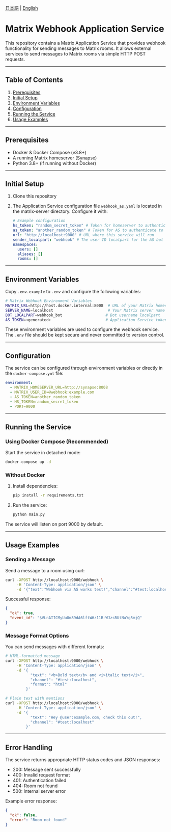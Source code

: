 [日本語](README.ja.md) | [English](README.md)

# Matrix Webhook Application Service

This repository contains a Matrix Application Service that provides webhook functionality for sending messages to Matrix rooms. It allows external services to send messages to Matrix rooms via simple HTTP POST requests.

---

## Table of Contents

1. [Prerequisites](#prerequisites)
2. [Initial Setup](#initial-setup)
3. [Environment Variables](#environment-variables)
4. [Configuration](#configuration)
5. [Running the Service](#running-the-service)
6. [Usage Examples](#usage-examples)

---

## Prerequisites

- Docker & Docker Compose (v3.8+)
- A running Matrix homeserver (Synapse)
- Python 3.8+ (if running without Docker)

---

## Initial Setup

1. Clone this repository
2. The Application Service configuration file `webhook_as.yaml` is located in the matrix-server directory. Configure it with:

   ```yaml
   # Example configuration
   hs_token: "random_secret_token" # Token for homeserver to authenticate AS
   as_token: "another_random_token" # Token for AS to authenticate to homeserver
   url: "http://localhost:9000" # URL where this service will run
   sender_localpart: "webhook" # The user ID localpart for the AS bot
   namespaces:
     users: []
     aliases: []
     rooms: []
   ```

---

## Environment Variables

Copy `.env.example` to `.env` and configure the following variables:

```bash
# Matrix Webhook Environment Variables
MATRIX_URL=http://host.docker.internal:8008  # URL of your Matrix homeserver
SERVER_NAME=localhost                        # Your Matrix server name
BOT_LOCALPART=webhook_bot                   # Bot username localpart
AS_TOKEN=<generated>                        # Application Service token
```

These environment variables are used to configure the webhook service. The `.env` file should be kept secure and never committed to version control.

---

## Configuration

The service can be configured through environment variables or directly in the `docker-compose.yml` file:

```yaml
environment:
  - MATRIX_HOMESERVER_URL=http://synapse:8008
  - MATRIX_USER_ID=@webhook:example.com
  - AS_TOKEN=another_random_token
  - HS_TOKEN=random_secret_token
  - PORT=9000
```

---

## Running the Service

### Using Docker Compose (Recommended)

Start the service in detached mode:

```bash
docker-compose up -d
```

### Without Docker

1. Install dependencies:

   ```bash
   pip install -r requirements.txt
   ```

2. Run the service:
   ```bash
   python main.py
   ```

The service will listen on port 9000 by default.

---

## Usage Examples

### Sending a Message

Send a message to a room using curl:

```bash
curl -XPOST http://localhost:9000/webhook \
     -H 'Content-Type: application/json' \
     -d '{"text":"Webhook via AS works test!","channel":"#test:localhost"}'
```

Successful response:

```json
{
  "ok": true,
  "event_id": "$VLnAIICMyUu8m39dA6lftWHz11B-WJzsRUtNuYg5mjQ"
}
```

### Message Format Options

You can send messages with different formats:

```bash
# HTML-formatted message
curl -XPOST http://localhost:9000/webhook \
     -H 'Content-Type: application/json' \
     -d '{
           "text": "<b>Bold text</b> and <i>italic text</i>",
           "channel": "#test:localhost",
           "format": "html"
         }'

# Plain text with mentions
curl -XPOST http://localhost:9000/webhook \
     -H 'Content-Type: application/json' \
     -d '{
           "text": "Hey @user:example.com, check this out!",
           "channel": "#test:localhost"
         }'
```

---

## Error Handling

The service returns appropriate HTTP status codes and JSON responses:

- 200: Message sent successfully
- 400: Invalid request format
- 401: Authentication failed
- 404: Room not found
- 500: Internal server error

Example error response:

```json
{
  "ok": false,
  "error": "Room not found"
}
```
